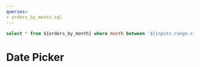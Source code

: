 ```yaml
---
queries:
- orders_by_month.sql
---
```


```sql orders_by_month_filtered
select * from ${orders_by_month} where month between '${inputs.range.start}' and '${inputs.range.end}'
```

# Date Picker

<DateRange data={orders_by_month} dates=month name=range/>

<BarChart data={orders_by_month_filtered} x="month" y="sales_usd0k" />